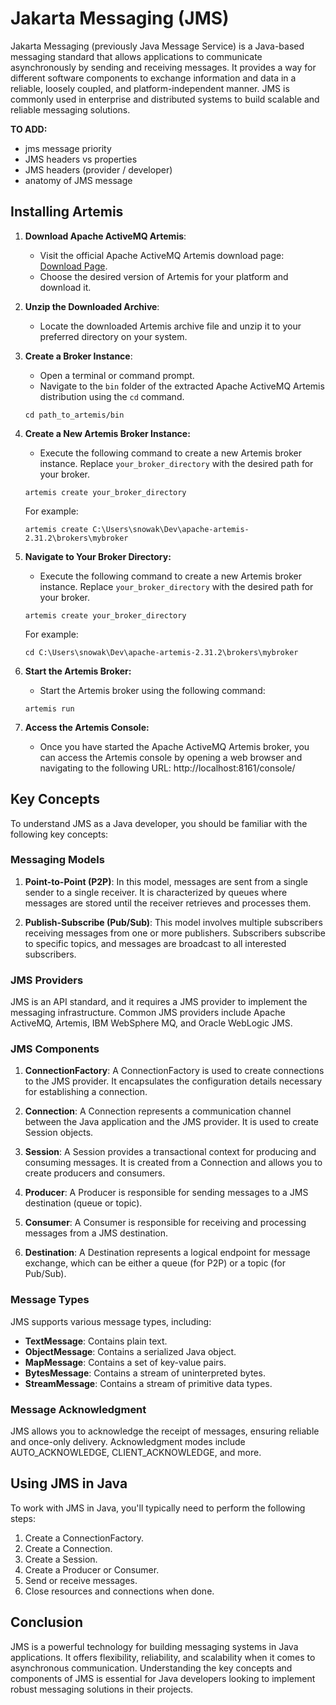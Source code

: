 # Jakarta Messaging (JMS)

Jakarta Messaging (previously Java Message Service) is a Java-based messaging standard that allows applications to
communicate asynchronously by
sending and receiving messages. It provides a way for different software components to exchange information and data in
a reliable, loosely coupled, and platform-independent manner. JMS is commonly used in enterprise and distributed systems
to build scalable and reliable messaging solutions.

**TO ADD:**

- jms message priority
- JMS headers vs properties
- JMS headers (provider / developer)
- anatomy of JMS message

## Installing Artemis

1. **Download Apache ActiveMQ Artemis**:
    - Visit the official Apache ActiveMQ Artemis download
      page: [Download Page](https://activemq.apache.org/components/artemis/download/).
    - Choose the desired version of Artemis for your platform and download it.

2. **Unzip the Downloaded Archive**:
    - Locate the downloaded Artemis archive file and unzip it to your preferred directory on your system.

3. **Create a Broker Instance**:
    - Open a terminal or command prompt.
    - Navigate to the `bin` folder of the extracted Apache ActiveMQ Artemis distribution using the `cd` command.

   ```shell
   cd path_to_artemis/bin
   ```

4. **Create a New Artemis Broker Instance:**
    - Execute the following command to create a new Artemis broker instance. Replace `your_broker_directory` with the
      desired path for your broker.
   ```shell
   artemis create your_broker_directory
   ```
   For example:
   ```shell
   artemis create C:\Users\snowak\Dev\apache-artemis-2.31.2\brokers\mybroker
   ```

5. **Navigate to Your Broker Directory:**
    - Execute the following command to create a new Artemis broker instance. Replace `your_broker_directory` with the
      desired path for your broker.
   ```shell
   artemis create your_broker_directory
   ```
   For example:
      ```shell
   cd C:\Users\snowak\Dev\apache-artemis-2.31.2\brokers\mybroker
   ```
6. **Start the Artemis Broker:**
    - Start the Artemis broker using the following command:
   ```shell
   artemis run
   ```
7. **Access the Artemis Console:**
    - Once you have started the Apache ActiveMQ Artemis broker, you can access the Artemis console by opening a web
      browser and navigating to the following URL:
      http://localhost:8161/console/

## Key Concepts

To understand JMS as a Java developer, you should be familiar with the following key concepts:

### Messaging Models

1. **Point-to-Point (P2P)**: In this model, messages are sent from a single sender to a single receiver. It is
   characterized by queues where messages are stored until the receiver retrieves and processes them.

2. **Publish-Subscribe (Pub/Sub)**: This model involves multiple subscribers receiving messages from one or more
   publishers. Subscribers subscribe to specific topics, and messages are broadcast to all interested subscribers.

### JMS Providers

JMS is an API standard, and it requires a JMS provider to implement the messaging infrastructure. Common JMS providers
include Apache ActiveMQ, Artemis, IBM WebSphere MQ, and Oracle WebLogic JMS.

### JMS Components

1. **ConnectionFactory**: A ConnectionFactory is used to create connections to the JMS provider. It encapsulates the
   configuration details necessary for establishing a connection.

2. **Connection**: A Connection represents a communication channel between the Java application and the JMS provider. It
   is used to create Session objects.

3. **Session**: A Session provides a transactional context for producing and consuming messages. It is created from a
   Connection and allows you to create producers and consumers.

4. **Producer**: A Producer is responsible for sending messages to a JMS destination (queue or topic).

5. **Consumer**: A Consumer is responsible for receiving and processing messages from a JMS destination.

6. **Destination**: A Destination represents a logical endpoint for message exchange, which can be either a queue (for
   P2P) or a topic (for Pub/Sub).

### Message Types

JMS supports various message types, including:

- **TextMessage**: Contains plain text.
- **ObjectMessage**: Contains a serialized Java object.
- **MapMessage**: Contains a set of key-value pairs.
- **BytesMessage**: Contains a stream of uninterpreted bytes.
- **StreamMessage**: Contains a stream of primitive data types.

### Message Acknowledgment

JMS allows you to acknowledge the receipt of messages, ensuring reliable and once-only delivery. Acknowledgment modes
include AUTO_ACKNOWLEDGE, CLIENT_ACKNOWLEDGE, and more.

## Using JMS in Java

To work with JMS in Java, you'll typically need to perform the following steps:

1. Create a ConnectionFactory.
2. Create a Connection.
3. Create a Session.
4. Create a Producer or Consumer.
5. Send or receive messages.
6. Close resources and connections when done.

## Conclusion

JMS is a powerful technology for building messaging systems in Java applications. It offers flexibility, reliability,
and scalability when it comes to asynchronous communication. Understanding the key concepts and components of JMS is
essential for Java developers looking to implement robust messaging solutions in their projects.
